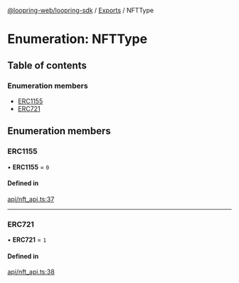 [@loopring-web/loopring-sdk](../README.md) / [Exports](../modules.md) / NFTType

# Enumeration: NFTType

## Table of contents

### Enumeration members

- [ERC1155](NFTType.md#erc1155)
- [ERC721](NFTType.md#erc721)

## Enumeration members

### ERC1155

• **ERC1155** = `0`

#### Defined in

[api/nft_api.ts:37](https://github.com/Loopring/loopring_sdk/blob/a4b843d/src/api/nft_api.ts#L37)

___

### ERC721

• **ERC721** = `1`

#### Defined in

[api/nft_api.ts:38](https://github.com/Loopring/loopring_sdk/blob/a4b843d/src/api/nft_api.ts#L38)
